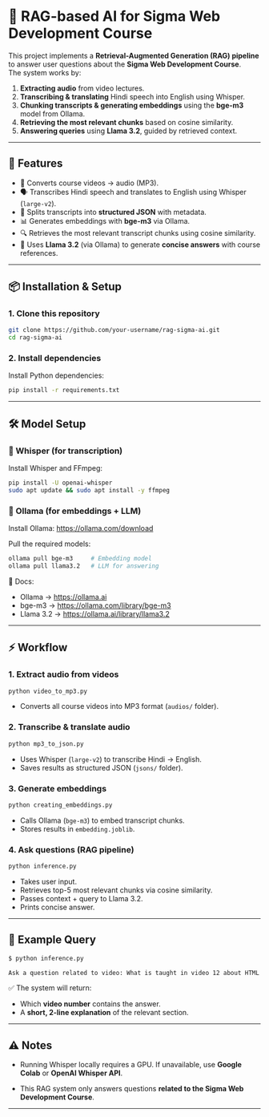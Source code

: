# 🎯 RAG-based AI for Sigma Web Development Course  

This project implements a **Retrieval-Augmented Generation (RAG) pipeline** to answer user questions about the **Sigma Web Development Course**.  
The system works by:  
1. **Extracting audio** from video lectures.  
2. **Transcribing & translating** Hindi speech into English using Whisper.  
3. **Chunking transcripts & generating embeddings** using the **bge-m3** model from Ollama.  
4. **Retrieving the most relevant chunks** based on cosine similarity.  
5. **Answering queries** using **Llama 3.2**, guided by retrieved context.  

---

## 🚀 Features
- 🎥 Converts course videos → audio (MP3).  
- 🗣️ Transcribes Hindi speech and translates to English using Whisper (`large-v2`).  
- 📄 Splits transcripts into **structured JSON** with metadata.  
- 📊 Generates embeddings with **bge-m3** via Ollama.  
- 🔍 Retrieves the most relevant transcript chunks using cosine similarity.  
- 🤖 Uses **Llama 3.2** (via Ollama) to generate **concise answers** with course references.  

---

## 📦 Installation & Setup  

### 1. Clone this repository  
```bash
git clone https://github.com/your-username/rag-sigma-ai.git
cd rag-sigma-ai
```

### 2. Install dependencies  
Install Python dependencies:  
```bash
pip install -r requirements.txt
```
---

## 🛠️ Model Setup  

### 🔹 Whisper (for transcription)  
Install Whisper and FFmpeg:  
```bash
pip install -U openai-whisper
sudo apt update && sudo apt install -y ffmpeg
```

### 🔹 Ollama (for embeddings + LLM)  
Install Ollama: https://ollama.com/download

Pull the required models:  
```bash
ollama pull bge-m3     # Embedding model
ollama pull llama3.2   # LLM for answering
```

📖 Docs:  
- Ollama → https://ollama.ai  
- bge-m3 → https://ollama.com/library/bge-m3  
- Llama 3.2 → https://ollama.ai/library/llama3.2  

---

## ⚡ Workflow  

### 1. Extract audio from videos  
```bash
python video_to_mp3.py
```
- Converts all course videos into MP3 format (`audios/` folder).  

### 2. Transcribe & translate audio  
```bash
python mp3_to_json.py
```
- Uses Whisper (`large-v2`) to transcribe Hindi → English.  
- Saves results as structured JSON (`jsons/` folder).  

### 3. Generate embeddings  
```bash
python creating_embeddings.py
```
- Calls Ollama (`bge-m3`) to embed transcript chunks.  
- Stores results in `embedding.joblib`.  

### 4. Ask questions (RAG pipeline)  
```bash
python inference.py
```
- Takes user input.  
- Retrieves top-5 most relevant chunks via cosine similarity.  
- Passes context + query to Llama 3.2.  
- Prints concise answer.  

---

## 🎯 Example Query  

```bash
$ python inference.py

Ask a question related to video: What is taught in video 12 about HTML tables?
```

✅ The system will return:  
- Which **video number** contains the answer.  
- A **short, 2-line explanation** of the relevant section.  

---

## ⚠️ Notes
- Running Whisper locally requires a GPU. If unavailable, use **Google Colab** or **OpenAI Whisper API**.  

- This RAG system only answers questions **related to the Sigma Web Development Course**.  

--- 
